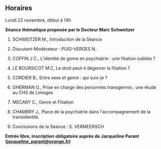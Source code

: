 ## Horaires
Lundi 22 novembre, début à 14h

**Séance thématique proposée par le Docteur Marc Schweitzer**

1. SCHWEITZER M., Introduction de la Séance

2. Discutant-Modérateur : PUIG-VERGES N.

3. COFFIN J C., L'identité de genre en psychiatrie : une filiation oubliée ?

4. LE BOURSICOT M.C, Le droit peut-il dégenrer la filiation ?

5. CORDIER B., Entre sexe et genre : qui suis-je ?

6. GHERMAN O., Prise en charge des personnes transgenres : une étude au CHS de Limoges

7. MECARY C., Genre et Filiation

8. CHAMBRY J., Place de la psychiatrie dans l'accompagnement de la transidentité.

9. Conclusions de la Séance : S. VERMEERSCH

**Entrée libre, inscription obligatoire auprès de Jacqueline Parant (jacqueline_parant@orange.fr)**
